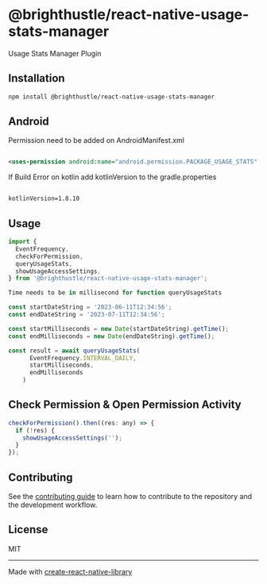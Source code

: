 # @brighthustle/react-native-usage-stats-manager

Usage Stats Manager Plugin

## Installation

```sh
npm install @brighthustle/react-native-usage-stats-manager
```

## Android

Permission need to be added on AndroidManifest.xml

```xml

<uses-permission android:name="android.permission.PACKAGE_USAGE_STATS" />

```

If Build Error on kotlin add kotlinVersion to the gradle.properties

```xml

kotlinVersion=1.8.10

```

## Usage

```js
import {
  EventFrequency,
  checkForPermission,
  queryUsageStats,
  showUsageAccessSettings,
} from '@brighthustle/react-native-usage-stats-manager';

Time needs to be in millisecond for function queryUsageStats

const startDateString = '2023-06-11T12:34:56';
const endDateString = '2023-07-11T12:34:56';

const startMilliseconds = new Date(startDateString).getTime();
const endMilliseconds = new Date(endDateString).getTime();

const result = await queryUsageStats(
      EventFrequency.INTERVAL_DAILY,
      startMilliseconds,
      endMilliseconds
    )
```

## Check Permission & Open Permission Activity

```js
checkForPermission().then((res: any) => {
  if (!res) {
    showUsageAccessSettings('');
  }
});
```

## Contributing

See the [contributing guide](CONTRIBUTING.md) to learn how to contribute to the repository and the development workflow.

## License

MIT

---

Made with [create-react-native-library](https://github.com/callstack/react-native-builder-bob)

